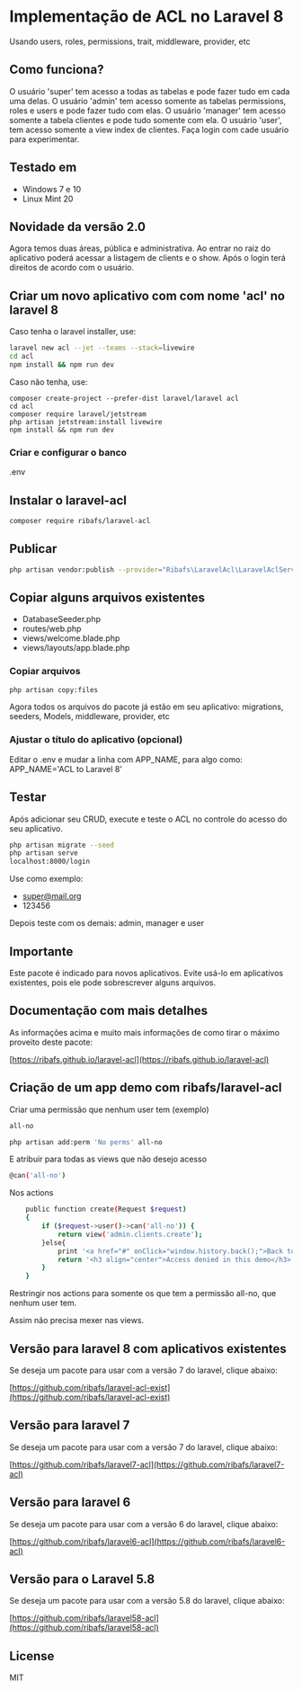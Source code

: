 # Implementação de ACL no Laravel 8
Usando users, roles, permissions, trait, middleware, provider, etc

## Como funciona?
O usuário 'super' tem acesso a todas as tabelas e pode fazer tudo em cada uma delas. 
O usuário 'admin' tem acesso somente as tabelas permissions, roles e users e pode fazer tudo com elas.
O usuário 'manager' tem acesso somente a tabela clientes e pode tudo somente com ela.
O usuário 'user', tem acesso somente a view index de clientes.
Faça login com cade usuário para experimentar.

## Testado em
- Windows 7 e 10
- Linux Mint 20

## Novidade da versão 2.0

Agora temos duas áreas, pública e administrativa. Ao entrar no raiz do aplicativo poderá acessar a listagem de clients e o show. Após o login terá direitos de acordo com o usuário.

## Criar um novo aplicativo com com nome 'acl' no laravel 8
Caso tenha o laravel installer, use:

```bash
laravel new acl --jet --teams --stack=livewire
cd acl
npm install && npm run dev
```
Caso não tenha, use:
```
composer create-project --prefer-dist laravel/laravel acl
cd acl
composer require laravel/jetstream
php artisan jetstream:install livewire
npm install && npm run dev
```

### Criar e configurar o banco
.env


## Instalar o laravel-acl
```bash
composer require ribafs/laravel-acl
```

## Publicar
```bash
php artisan vendor:publish --provider="Ribafs\LaravelAcl\LaravelAclServiceProvider"
```
## Copiar alguns arquivos existentes

- DatabaseSeeder.php
- routes/web.php
- views/welcome.blade.php
- views/layouts/app.blade.php

### Copiar arquivos
```bash
php artisan copy:files
```
Agora todos os arquivos do pacote já estão em seu aplicativo: migrations, seeders, Models, middleware, provider, etc

### Ajustar o título do aplicativo (opcional)
Editar o .env e mudar a linha com APP_NAME, para algo como: APP_NAME='ACL to Laravel 8'

## Testar

Após adicionar seu CRUD, execute e teste o ACL no controle do acesso do seu aplicativo.
```bash
php artisan migrate --seed
php artisan serve
localhost:8000/login
```
Use como exemplo:

- super@mail.org
- 123456

Depois teste com os demais: admin, manager e user

## Importante

Este pacote é indicado para novos aplicativos. Evite usá-lo em aplicativos existentes, pois ele pode sobrescrever alguns arquivos.

## Documentação com mais detalhes

As informações acima e muito mais informações de como tirar o máximo proveito deste pacote:

[https://ribafs.github.io/laravel-acl](https://ribafs.github.io/laravel-acl)

## Criação de um app demo com ribafs/laravel-acl

Criar uma permissão que nenhum user tem (exemplo)
```bash
all-no

php artisan add:perm 'No perms' all-no 
```

E atribuir para todas as views que não desejo acesso
```bash
@can('all-no')
```
Nos actions
```bash
    public function create(Request $request)
    {
        if ($request->user()->can('all-no')) {
            return view('admin.clients.create');
        }else{
            print '<a href="#" onClick="window.history.back();">Back to app</a>';
            return '<h3 align="center">Access denied in this demo</h3>';
        }
    }
```
Restringir nos actions para somente os que tem a permissão all-no, que nenhum user tem.

Assim não precisa mexer nas views.

## Versão para laravel 8 com aplicativos existentes

Se deseja um pacote para usar com a versão 7 do laravel, clique abaixo:

[https://github.com/ribafs/laravel-acl-exist](https://github.com/ribafs/laravel-acl-exist)

## Versão para laravel 7

Se deseja um pacote para usar com a versão 7 do laravel, clique abaixo:

[https://github.com/ribafs/laravel7-acl](https://github.com/ribafs/laravel7-acl)

## Versão para laravel 6

Se deseja um pacote para usar com a versão 6 do laravel, clique abaixo:

[https://github.com/ribafs/laravel6-acl](https://github.com/ribafs/laravel6-acl)

## Versão para o Laravel 5.8

Se deseja um pacote para usar com a versão 5.8 do laravel, clique abaixo:

[https://github.com/ribafs/laravel58-acl](https://github.com/ribafs/laravel58-acl)

## License

MIT

